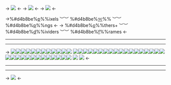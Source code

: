 -> ![](https://files.catbox.moe/pg5bz6.png) <-
-> ![](https://files.catbox.moe/l1otj1.png) <-
-> ![](https://files.catbox.moe/fy5fqf.png) <-

->%#d4b8be%[p](https://rentry.co/grimpixels)%%ixels ︶︶ %#d4b8be%[୨୧](https://rentry.co/iamloved)%% ︶︶ %#d4b8be%[p](https://rentry.co/grimpngs)%%ngs <-
-> %#d4b8be%[o](https://rentry.co/grimresources)%%thers+ ︶︶  %#d4b8be%[d](https://rentry.co/grimdivs)%%ividers  ︶︶ %#d4b8be%[f](https://rentry.co/grimframes)%%rames <-

-------

-------

-> ![](https://files.catbox.moe/3s57yp.png)![](https://files.catbox.moe/3wtw5v.png)![](https://files.catbox.moe/gppka4.png)![](https://files.catbox.moe/sp9bu5.png)![](https://files.catbox.moe/tseqz7.png)![](https://files.catbox.moe/idvdza.png)![](https://files.catbox.moe/d26b0d.png)![](https://files.catbox.moe/cfpp03.png)![](https://files.catbox.moe/ji25ow.png)![](https://files.catbox.moe/ft9nss.png)![](https://files.catbox.moe/y78jp7.png)![](https://files.catbox.moe/05raj6.png) ![](https://files.catbox.moe/5923rg.png)![](https://files.catbox.moe/rbssfv.png)![](https://files.catbox.moe/b9qkqu.png)![](https://files.catbox.moe/o6w6r7.png)![](https://files.catbox.moe/zddxdx.png)![](https://files.catbox.moe/5lk2m9.png)![](https://files.catbox.moe/y0sqtv.png)![](https://files.catbox.moe/aaomx6.png)![](https://files.catbox.moe/er2rch.png)![](https://files.catbox.moe/pz116f.png)![](https://files.catbox.moe/rywm0d.png)![](https://files.catbox.moe/7a29a7.png)![](https://files.catbox.moe/z8rfcc.png)![](https://files.catbox.moe/4i3wlz.png)![](https://files.catbox.moe/skpya4.png)![](https://files.catbox.moe/gb8mp1.png)![](https://files.catbox.moe/rg5dcs.png)![](https://files.catbox.moe/1orwvc.png)![](https://files.catbox.moe/fl2tf1.png)![](https://files.catbox.moe/om46vm.png)![](https://files.catbox.moe/v2lltj.png)![](https://files.catbox.moe/kb0luz.png)![](https://files.catbox.moe/6ak3lo.png)![](https://files.catbox.moe/6ioucy.png)![](https://files.catbox.moe/2y00na.png)![](https://files.catbox.moe/yt02zd.png)![](https://files.catbox.moe/pk8lbw.png)![](https://files.catbox.moe/b0b985.png)![](https://files.catbox.moe/2ykzrk.png)![](https://files.catbox.moe/l2ft11.png)![](https://files.catbox.moe/5yl9zf.png) ![](https://files.catbox.moe/1twjq6.png) ![](https://files.catbox.moe/s36jb2.png) <-


------

------

-> ![](https://files.catbox.moe/o7bwyi.png) <-